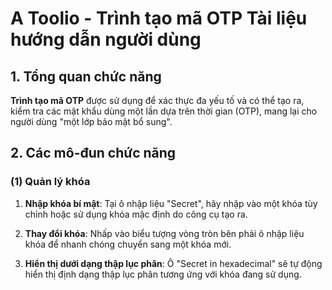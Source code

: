 # A Toolio - Trình tạo mã OTP Tài liệu hướng dẫn người dùng

## 1. Tổng quan chức năng

**Trình tạo mã OTP** được sử dụng để xác thực đa yếu tố và có thể tạo ra, kiểm tra các mật khẩu dùng một lần dựa trên thời gian (OTP), mang lại cho người dùng "một lớp bảo mật bổ sung".

## 2. Các mô-đun chức năng

### (1) Quản lý khóa

1. **Nhập khóa bí mật**: Tại ô nhập liệu "Secret", hãy nhập vào một khóa tùy chỉnh hoặc sử dụng khóa mặc định do công cụ tạo ra.

2. **Thay đổi khóa**: Nhấp vào biểu tượng vòng tròn bên phải ô nhập liệu khóa để nhanh chóng chuyển sang một khóa mới.

3. **Hiển thị dưới dạng thập lục phân**: Ô "Secret in hexadecimal" sẽ tự động hiển thị định dạng thập lục phân tương ứng với khóa đang sử dụng.